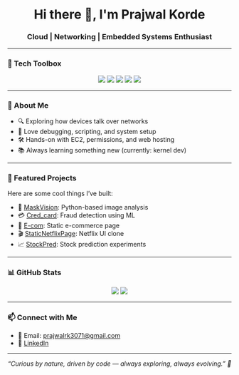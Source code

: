<h1 align="center">Hi there 👋, I'm Prajwal Korde</h1>
<h3 align="center">Cloud | Networking | Embedded Systems Enthusiast</h3>

---

### 🧰 Tech Toolbox
<p align="center">
  <img src="https://img.shields.io/badge/AWS-232F3E?style=for-the-badge&logo=amazonaws&logoColor=white"/>
  <img src="https://img.shields.io/badge/Linux-FCC624?style=for-the-badge&logo=linux&logoColor=black"/>
  <img src="https://img.shields.io/badge/C++-00599C?style=for-the-badge&logo=cplusplus&logoColor=white"/>
  <img src="https://img.shields.io/badge/Python-3776AB?style=for-the-badge&logo=python&logoColor=white"/>
  <img src="https://img.shields.io/badge/HTML5-E34F26?style=for-the-badge&logo=html5&logoColor=white"/>
</p>

---

### 🚀 About Me
- 🔍 Exploring how devices talk over networks  
- 🧪 Love debugging, scripting, and system setup  
- 🛠️ Hands-on with EC2, permissions, and web hosting  
- 📚 Always learning something new (currently: kernel dev)

---

### 📌 Featured Projects
Here are some cool things I’ve built:

- 🧠 [MaskVision](https://github.com/prajwalkorde/MaskVision): Python-based image analysis  
- 💳 [Cred_card](https://github.com/prajwalkorde/Cred_card): Fraud detection using ML  
- 🛒 [E-com](https://github.com/prajwalkorde/E-com): Static e-commerce page  
- 🎬 [StaticNetflixPage](https://github.com/prajwalkorde/StaticNetflixPage): Netflix UI clone  
- 📈 [StockPred](https://github.com/prajwalkorde/StockPred): Stock prediction experiments

---

### 📊 GitHub Stats
<p align="center">
  <img src="https://github-readme-stats.vercel.app/api?username=prajwalkorde&show_icons=true&theme=tokyonight" />
  <img src="https://github-readme-streak-stats.herokuapp.com/?user=prajwalkorde&theme=tokyonight" />
</p>

---

### 📫 Connect with Me
- 📧 Email: prajwalrk3071@gmail.com  
- 🔗 [LinkedIn](https://www.linkedin.com/in/prajwal-korde-67974420b)

---

<p align="center">
  <em>“Curious by nature, driven by code — always exploring, always evolving.” 🚀</em>
</p>

